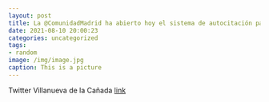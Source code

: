 ```yaml
---
layout: post
title: La @ComunidadMadrid ha abierto hoy el sistema de autocitación para la vacunación contra la COVID19 a la población de 12 años e...
date: 2021-08-10 20:00:23
categories: uncategorized
tags:
- random
image: /img/image.jpg
caption: This is a picture
---
```

Twitter Villanueva de la Cañada [link](https://twitter.com/AytoVDLCanada/status/1425052273927987207)
